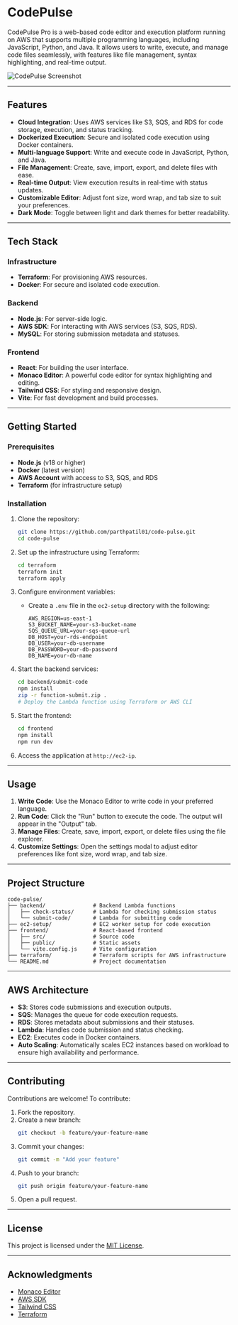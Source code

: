 
# CodePulse

CodePulse Pro is a web-based code editor and execution platform running on AWS that supports multiple programming languages, including JavaScript, Python, and Java. It allows users to write, execute, and manage code files seamlessly, with features like file management, syntax highlighting, and real-time output.

![CodePulse Screenshot](https://imgur.com/1Khk9fz.jpg)

---

## Features

- **Cloud Integration**: Uses AWS services like S3, SQS, and RDS for code storage, execution, and status tracking.
- **Dockerized Execution**: Secure and isolated code execution using Docker containers.
- **Multi-language Support**: Write and execute code in JavaScript, Python, and Java.
- **File Management**: Create, save, import, export, and delete files with ease.
- **Real-time Output**: View execution results in real-time with status updates.
- **Customizable Editor**: Adjust font size, word wrap, and tab size to suit your preferences.
- **Dark Mode**: Toggle between light and dark themes for better readability.

---

## Tech Stack

### Infrastructure
- **Terraform**: For provisioning AWS resources.
- **Docker**: For secure and isolated code execution.

### Backend
- **Node.js**: For server-side logic.
- **AWS SDK**: For interacting with AWS services (S3, SQS, RDS).
- **MySQL**: For storing submission metadata and statuses.

### Frontend
- **React**: For building the user interface.
- **Monaco Editor**: A powerful code editor for syntax highlighting and editing.
- **Tailwind CSS**: For styling and responsive design.
- **Vite**: For fast development and build processes.

---

## Getting Started

### Prerequisites
- **Node.js** (v18 or higher)
- **Docker** (latest version)
- **AWS Account** with access to S3, SQS, and RDS
- **Terraform** (for infrastructure setup)

### Installation

1. Clone the repository:
   ```bash
   git clone https://github.com/parthpatil01/code-pulse.git
   cd code-pulse
   ```

2. Set up the infrastructure using Terraform:
   ```bash
   cd terraform
   terraform init
   terraform apply
   ```

3. Configure environment variables:
   - Create a `.env` file in the `ec2-setup` directory with the following:
     ```env
     AWS_REGION=us-east-1
     S3_BUCKET_NAME=your-s3-bucket-name
     SQS_QUEUE_URL=your-sqs-queue-url
     DB_HOST=your-rds-endpoint
     DB_USER=your-db-username
     DB_PASSWORD=your-db-password
     DB_NAME=your-db-name
     ```

4. Start the backend services:
   ```bash
   cd backend/submit-code
   npm install
   zip -r function-submit.zip .
   # Deploy the Lambda function using Terraform or AWS CLI
   ```

5. Start the frontend:
   ```bash
   cd frontend
   npm install
   npm run dev
   ```

6. Access the application at `http://ec2-ip`.

---

## Usage

1. **Write Code**: Use the Monaco Editor to write code in your preferred language.
2. **Run Code**: Click the "Run" button to execute the code. The output will appear in the "Output" tab.
3. **Manage Files**: Create, save, import, export, or delete files using the file explorer.
4. **Customize Settings**: Open the settings modal to adjust editor preferences like font size, word wrap, and tab size.

---

## Project Structure

```plaintext
code-pulse/
├── backend/               # Backend Lambda functions
│   ├── check-status/      # Lambda for checking submission status
│   └── submit-code/       # Lambda for submitting code
├── ec2-setup/             # EC2 worker setup for code execution
├── frontend/              # React-based frontend
│   ├── src/               # Source code
│   ├── public/            # Static assets
│   └── vite.config.js     # Vite configuration
├── terraform/             # Terraform scripts for AWS infrastructure
└── README.md              # Project documentation
```

---

## AWS Architecture

- **S3**: Stores code submissions and execution outputs.
- **SQS**: Manages the queue for code execution requests.
- **RDS**: Stores metadata about submissions and their statuses.
- **Lambda**: Handles code submission and status checking.
- **EC2**: Executes code in Docker containers.
- **Auto Scaling**: Automatically scales EC2 instances based on workload to ensure high availability and performance.
---

## Contributing

Contributions are welcome! To contribute:

1. Fork the repository.
2. Create a new branch:
   ```bash
   git checkout -b feature/your-feature-name
   ```
3. Commit your changes:
   ```bash
   git commit -m "Add your feature"
   ```
4. Push to your branch:
   ```bash
   git push origin feature/your-feature-name
   ```
5. Open a pull request.

---

## License

This project is licensed under the [MIT License](LICENSE).

---

## Acknowledgments

- [Monaco Editor](https://microsoft.github.io/monaco-editor/)
- [AWS SDK](https://aws.amazon.com/sdk-for-javascript/)
- [Tailwind CSS](https://tailwindcss.com/)
- [Terraform](https://www.terraform.io/)
